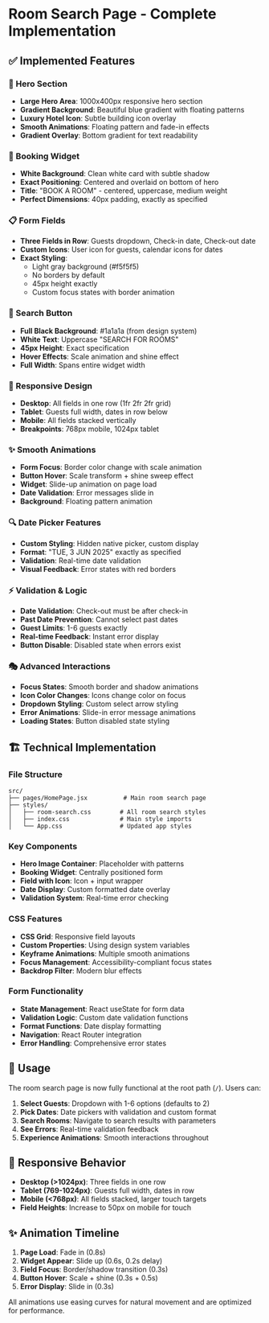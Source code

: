# Room Search Page - Complete Implementation

## ✅ Implemented Features

### **🎨 Hero Section**
- **Large Hero Area**: 1000x400px responsive hero section
- **Gradient Background**: Beautiful blue gradient with floating patterns
- **Luxury Hotel Icon**: Subtle building icon overlay
- **Smooth Animations**: Floating pattern and fade-in effects
- **Gradient Overlay**: Bottom gradient for text readability

### **🏨 Booking Widget**
- **White Background**: Clean white card with subtle shadow
- **Exact Positioning**: Centered and overlaid on bottom of hero
- **Title**: "BOOK A ROOM" - centered, uppercase, medium weight
- **Perfect Dimensions**: 40px padding, exactly as specified

### **📋 Form Fields**
- **Three Fields in Row**: Guests dropdown, Check-in date, Check-out date
- **Custom Icons**: User icon for guests, calendar icons for dates
- **Exact Styling**: 
  - Light gray background (#f5f5f5)
  - No borders by default
  - 45px height exactly
  - Custom focus states with border animation

### **🎯 Search Button**
- **Full Black Background**: #1a1a1a (from design system)
- **White Text**: Uppercase "SEARCH FOR ROOMS"
- **45px Height**: Exact specification
- **Hover Effects**: Scale animation and shine effect
- **Full Width**: Spans entire widget width

### **📱 Responsive Design**
- **Desktop**: All fields in one row (1fr 2fr 2fr grid)
- **Tablet**: Guests full width, dates in row below
- **Mobile**: All fields stacked vertically
- **Breakpoints**: 768px mobile, 1024px tablet

### **✨ Smooth Animations**
- **Form Focus**: Border color change with scale animation
- **Button Hover**: Scale transform + shine sweep effect
- **Widget**: Slide-up animation on page load
- **Date Validation**: Error messages slide in
- **Background**: Floating pattern animation

### **🔍 Date Picker Features**
- **Custom Styling**: Hidden native picker, custom display
- **Format**: "TUE, 3 JUN 2025" exactly as specified
- **Validation**: Real-time date validation
- **Visual Feedback**: Error states with red borders

### **⚡ Validation & Logic**
- **Date Validation**: Check-out must be after check-in
- **Past Date Prevention**: Cannot select past dates
- **Guest Limits**: 1-6 guests exactly
- **Real-time Feedback**: Instant error display
- **Button Disable**: Disabled state when errors exist

### **🎭 Advanced Interactions**
- **Focus States**: Smooth border and shadow animations
- **Icon Color Changes**: Icons change color on focus
- **Dropdown Styling**: Custom select arrow styling
- **Error Animations**: Slide-in error message animations
- **Loading States**: Button disabled state styling

## 🏗️ Technical Implementation

### **File Structure**
```
src/
├── pages/HomePage.jsx          # Main room search page
├── styles/
│   ├── room-search.css        # All room search styles
│   ├── index.css              # Main style imports
│   └── App.css                # Updated app styles
```

### **Key Components**
- **Hero Image Container**: Placeholder with patterns
- **Booking Widget**: Centrally positioned form
- **Field with Icon**: Icon + input wrapper
- **Date Display**: Custom formatted date overlay
- **Validation System**: Real-time error checking

### **CSS Features**
- **CSS Grid**: Responsive field layouts
- **Custom Properties**: Using design system variables
- **Keyframe Animations**: Multiple smooth animations
- **Focus Management**: Accessibility-compliant focus states
- **Backdrop Filter**: Modern blur effects

### **Form Functionality**
- **State Management**: React useState for form data
- **Validation Logic**: Custom date validation functions
- **Format Functions**: Date display formatting
- **Navigation**: React Router integration
- **Error Handling**: Comprehensive error states

## 🚀 Usage

The room search page is now fully functional at the root path (`/`). Users can:

1. **Select Guests**: Dropdown with 1-6 options (defaults to 2)
2. **Pick Dates**: Date pickers with validation and custom format
3. **Search Rooms**: Navigate to search results with parameters
4. **See Errors**: Real-time validation feedback
5. **Experience Animations**: Smooth interactions throughout

## 📱 Responsive Behavior

- **Desktop (>1024px)**: Three fields in one row
- **Tablet (769-1024px)**: Guests full width, dates in row
- **Mobile (<768px)**: All fields stacked, larger touch targets
- **Field Heights**: Increase to 50px on mobile for touch

## ✨ Animation Timeline

1. **Page Load**: Fade in (0.8s)
2. **Widget Appear**: Slide up (0.6s, 0.2s delay)
3. **Field Focus**: Border/shadow transition (0.3s)
4. **Button Hover**: Scale + shine (0.3s + 0.5s)
5. **Error Display**: Slide in (0.3s)

All animations use easing curves for natural movement and are optimized for performance.